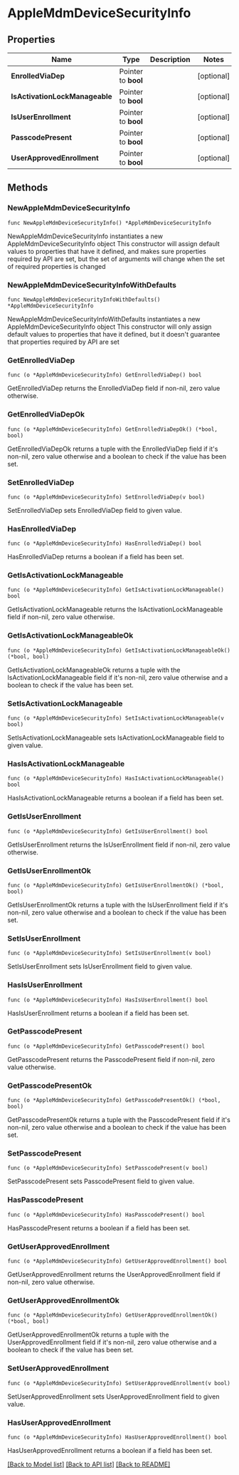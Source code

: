 # AppleMdmDeviceSecurityInfo

## Properties

Name | Type | Description | Notes
------------ | ------------- | ------------- | -------------
**EnrolledViaDep** | Pointer to **bool** |  | [optional] 
**IsActivationLockManageable** | Pointer to **bool** |  | [optional] 
**IsUserEnrollment** | Pointer to **bool** |  | [optional] 
**PasscodePresent** | Pointer to **bool** |  | [optional] 
**UserApprovedEnrollment** | Pointer to **bool** |  | [optional] 

## Methods

### NewAppleMdmDeviceSecurityInfo

`func NewAppleMdmDeviceSecurityInfo() *AppleMdmDeviceSecurityInfo`

NewAppleMdmDeviceSecurityInfo instantiates a new AppleMdmDeviceSecurityInfo object
This constructor will assign default values to properties that have it defined,
and makes sure properties required by API are set, but the set of arguments
will change when the set of required properties is changed

### NewAppleMdmDeviceSecurityInfoWithDefaults

`func NewAppleMdmDeviceSecurityInfoWithDefaults() *AppleMdmDeviceSecurityInfo`

NewAppleMdmDeviceSecurityInfoWithDefaults instantiates a new AppleMdmDeviceSecurityInfo object
This constructor will only assign default values to properties that have it defined,
but it doesn't guarantee that properties required by API are set

### GetEnrolledViaDep

`func (o *AppleMdmDeviceSecurityInfo) GetEnrolledViaDep() bool`

GetEnrolledViaDep returns the EnrolledViaDep field if non-nil, zero value otherwise.

### GetEnrolledViaDepOk

`func (o *AppleMdmDeviceSecurityInfo) GetEnrolledViaDepOk() (*bool, bool)`

GetEnrolledViaDepOk returns a tuple with the EnrolledViaDep field if it's non-nil, zero value otherwise
and a boolean to check if the value has been set.

### SetEnrolledViaDep

`func (o *AppleMdmDeviceSecurityInfo) SetEnrolledViaDep(v bool)`

SetEnrolledViaDep sets EnrolledViaDep field to given value.

### HasEnrolledViaDep

`func (o *AppleMdmDeviceSecurityInfo) HasEnrolledViaDep() bool`

HasEnrolledViaDep returns a boolean if a field has been set.

### GetIsActivationLockManageable

`func (o *AppleMdmDeviceSecurityInfo) GetIsActivationLockManageable() bool`

GetIsActivationLockManageable returns the IsActivationLockManageable field if non-nil, zero value otherwise.

### GetIsActivationLockManageableOk

`func (o *AppleMdmDeviceSecurityInfo) GetIsActivationLockManageableOk() (*bool, bool)`

GetIsActivationLockManageableOk returns a tuple with the IsActivationLockManageable field if it's non-nil, zero value otherwise
and a boolean to check if the value has been set.

### SetIsActivationLockManageable

`func (o *AppleMdmDeviceSecurityInfo) SetIsActivationLockManageable(v bool)`

SetIsActivationLockManageable sets IsActivationLockManageable field to given value.

### HasIsActivationLockManageable

`func (o *AppleMdmDeviceSecurityInfo) HasIsActivationLockManageable() bool`

HasIsActivationLockManageable returns a boolean if a field has been set.

### GetIsUserEnrollment

`func (o *AppleMdmDeviceSecurityInfo) GetIsUserEnrollment() bool`

GetIsUserEnrollment returns the IsUserEnrollment field if non-nil, zero value otherwise.

### GetIsUserEnrollmentOk

`func (o *AppleMdmDeviceSecurityInfo) GetIsUserEnrollmentOk() (*bool, bool)`

GetIsUserEnrollmentOk returns a tuple with the IsUserEnrollment field if it's non-nil, zero value otherwise
and a boolean to check if the value has been set.

### SetIsUserEnrollment

`func (o *AppleMdmDeviceSecurityInfo) SetIsUserEnrollment(v bool)`

SetIsUserEnrollment sets IsUserEnrollment field to given value.

### HasIsUserEnrollment

`func (o *AppleMdmDeviceSecurityInfo) HasIsUserEnrollment() bool`

HasIsUserEnrollment returns a boolean if a field has been set.

### GetPasscodePresent

`func (o *AppleMdmDeviceSecurityInfo) GetPasscodePresent() bool`

GetPasscodePresent returns the PasscodePresent field if non-nil, zero value otherwise.

### GetPasscodePresentOk

`func (o *AppleMdmDeviceSecurityInfo) GetPasscodePresentOk() (*bool, bool)`

GetPasscodePresentOk returns a tuple with the PasscodePresent field if it's non-nil, zero value otherwise
and a boolean to check if the value has been set.

### SetPasscodePresent

`func (o *AppleMdmDeviceSecurityInfo) SetPasscodePresent(v bool)`

SetPasscodePresent sets PasscodePresent field to given value.

### HasPasscodePresent

`func (o *AppleMdmDeviceSecurityInfo) HasPasscodePresent() bool`

HasPasscodePresent returns a boolean if a field has been set.

### GetUserApprovedEnrollment

`func (o *AppleMdmDeviceSecurityInfo) GetUserApprovedEnrollment() bool`

GetUserApprovedEnrollment returns the UserApprovedEnrollment field if non-nil, zero value otherwise.

### GetUserApprovedEnrollmentOk

`func (o *AppleMdmDeviceSecurityInfo) GetUserApprovedEnrollmentOk() (*bool, bool)`

GetUserApprovedEnrollmentOk returns a tuple with the UserApprovedEnrollment field if it's non-nil, zero value otherwise
and a boolean to check if the value has been set.

### SetUserApprovedEnrollment

`func (o *AppleMdmDeviceSecurityInfo) SetUserApprovedEnrollment(v bool)`

SetUserApprovedEnrollment sets UserApprovedEnrollment field to given value.

### HasUserApprovedEnrollment

`func (o *AppleMdmDeviceSecurityInfo) HasUserApprovedEnrollment() bool`

HasUserApprovedEnrollment returns a boolean if a field has been set.


[[Back to Model list]](../README.md#documentation-for-models) [[Back to API list]](../README.md#documentation-for-api-endpoints) [[Back to README]](../README.md)


